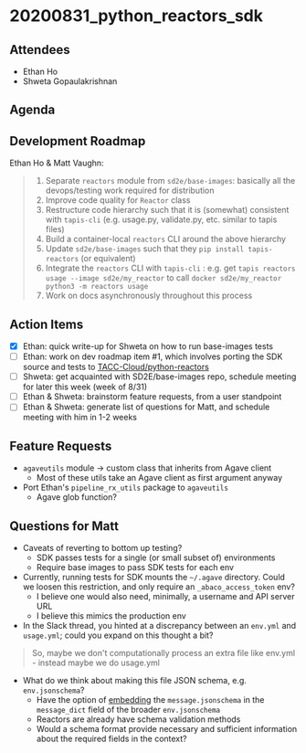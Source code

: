 # 20200831_python_reactors_sdk

## Attendees

* Ethan Ho
* Shweta Gopaulakrishnan

## Agenda

## Development Roadmap

Ethan Ho & Matt Vaughn:
> 1. Separate `reactors` module from `sd2e/base-images`: basically all the devops/testing work required for distribution
> 2. Improve code quality for `Reactor` class
> 3. Restructure code hierarchy such that it is (somewhat) consistent with `tapis-cli` (e.g. usage.py, validate.py, etc. similar to tapis files)
> 4. Build a container-local `reactors` CLI around the above hierarchy
> 5. Update `sd2e/base-images` such that they `pip install tapis-reactors` (or equivalent)
> 6. Integrate the `reactors` CLI with `tapis-cli` : e.g. get `tapis reactors usage --image sd2e/my_reactor` to call `docker sd2e/my_reactor python3 -m reactors usage`
> 7. Work on docs asynchronously throughout this process

## Action Items

* [X] Ethan: quick write-up for Shweta on how to run base-images tests
* [ ] Ethan: work on dev roadmap item #1, which involves porting the SDK source and tests to [TACC-Cloud/python-reactors](https://github.com/TACC-Cloud/python-reactors)
* [ ] Shweta: get acquainted with SD2E/base-images repo, schedule meeting for later this week (week of 8/31)
* [ ] Ethan & Shweta: brainstorm feature requests, from a user standpoint
* [ ] Ethan & Shweta: generate list of questions for Matt, and schedule meeting with him in 1-2 weeks

## Feature Requests

* `agaveutils` module -> custom class that inherits from Agave client
    * Most of these utils take an Agave client as first argument anyway
* Port Ethan's `pipeline_rx_utils` package to `agaveutils`
    * Agave glob function?

## Questions for Matt

* Caveats of reverting to bottom up testing?
    * SDK passes tests for a single (or small subset of) environments
    * Require base images to pass SDK tests for each env
* Currently, running tests for SDK mounts the `~/.agave` directory. Could we loosen this restriction, and only require an `_abaco_access_token` env?
    * I believe one would also need, minimally, a username and API server URL
    * I believe this mimics the production env
* In the Slack thread, you hinted at a discrepancy between an `env.yml` and `usage.yml`; could you expand on this thought a bit?
> So, maybe we don't computationally process an extra file like env.yml - instead maybe we do usage.yml

* What do we think about making this file JSON schema, e.g. `env.jsonschema`?
    * Have the option of [embedding](https://json-schema.org/understanding-json-schema/structuring.html) the `message.jsonschema` in the `message_dict` field of the broader `env.jsonschema`
    * Reactors are already have schema validation methods
    * Would a schema format provide necessary and sufficient information about the required fields in the context?

